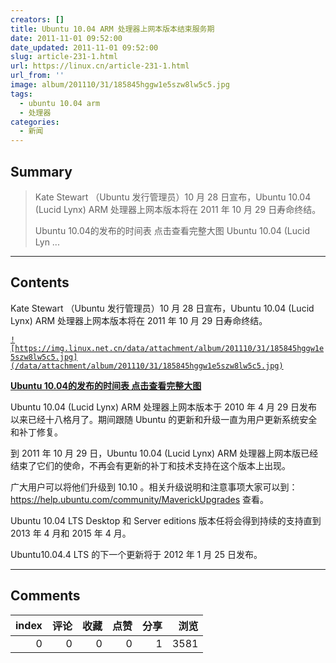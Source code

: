 ```yaml
---
creators: []
title: Ubuntu 10.04 ARM 处理器上网本版本结束服务期
date: 2011-11-01 09:52:00
date_updated: 2011-11-01 09:52:00
slug: article-231-1.html
url: https://linux.cn/article-231-1.html
url_from: ''
image: album/201110/31/185845hggw1e5szw8lw5c5.jpg
tags:
  - ubuntu 10.04 arm
  - 处理器
categories:
  - 新闻
---
```


## Summary

> Kate Stewart （Ubuntu 发行管理员）10 月 28 日宣布，Ubuntu 10.04 (Lucid Lynx) ARM 处理器上网本版本将在 2011 年 10 月 29 日寿命终结。
> 
> Ubuntu 10.04的发布的时间表 点击查看完整大图
> Ubuntu 10.04 (Lucid Lyn ...

***

<!-- more -->

## Contents

Kate Stewart （Ubuntu 发行管理员）10 月 28 日宣布，Ubuntu 10.04 (Lucid Lynx) ARM 处理器上网本版本将在 2011 年 10 月 29 日寿命终结。

[`![https://img.linux.net.cn/data/attachment/album/201110/31/185845hggw1e5szw8lw5c5.jpg](/data/attachment/album/201110/31/185845hggw1e5szw8lw5c5.jpg)`](https://img.linux.net.cn/data/attachment/album/201110/31/185845hggw1e5szw8lw5c5.jpg)

**[Ubuntu 10.04的发布的时间表 点击查看完整大图](https://img.linux.net.cn/data/attachment/album/201110/31/185845hggw1e5szw8lw5c5.jpg)**

Ubuntu 10.04 (Lucid Lynx) ARM 处理器上网本版本于 2010 年 4 月 29 日发布以来已经十八格月了。期间跟随 Ubuntu 的更新和升级一直为用户更新系统安全和补丁修复。

到 2011 年 10 月 29 日，Ubuntu 10.04 (Lucid Lynx) ARM 处理器上网本版已经结束了它们的使命，不再会有更新的补丁和技术支持在这个版本上出现。

广大用户可以将他们升级到 10.10 。相关升级说明和注意事项大家可以到：<https://help.ubuntu.com/community/MaverickUpgrades> 查看。

Ubuntu 10.04 LTS Desktop 和 Server editions 版本任将会得到持续的支持直到 2013 年 4 月和 2015 年 4 月。

Ubuntu10.04.4 LTS 的下一个更新将于 2012 年 1 月 25 日发布。

***

## Comments


|   index |   评论 |   收藏 |   点赞 |   分享 |   浏览 |
|--------:|-------:|-------:|-------:|-------:|-------:|
|       0 |      0 |      0 |      0 |      1 |   3581 |
